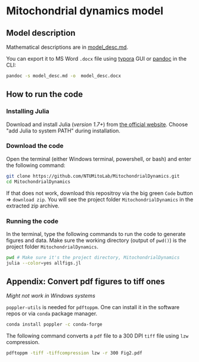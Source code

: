# Mitochondrial dynamics model

## Model description

Mathematical descriptions are in [model_desc.md](model_desc.md).

You can export it to MS Word `.docx` file using [typora](https://typora.io) GUI or [pandoc](https://pandoc.org) in the CLI:


```bash
pandoc -s model_desc.md -o  model_desc.docx
```

## How to run the code

### Installing Julia

Download and install Julia (*version 1.7+*) from [the official website](https://julialang.org/downloads/). Choose "add Julia to system PATH" during installation.

### Download the code

Open the terminal (either Windows terminal, powershell, or bash) and enter the following command:

```bash
git clone https://github.com/NTUMitoLab/MitochondrialDynamics.git
cd MitochondrialDynamics
```

If that does not work, download this repositroy via the big green `Code` button => `download zip`. You will see the project folder `MitochondrialDynamics` in the extracted zip archive.

### Running the code

In the terminal, type the following commands to run the code to generate figures and data. Make sure the working directory (output of `pwd()`) is the project folder `MitochondrialDynamics`.

```bash
pwd # Make sure it's the project directory, MitochondrialDynamics
julia --color=yes allfigs.jl
```


## Appendix: Convert pdf figures to tiff ones

*Might not work in Windows systems*

`poppler-utils` is needed for `pdftoppm`. One can install it in the software repos or via `conda` package manager.

```bash
conda install poppler -c conda-forge
```

The following command converts a `pdf` file to a 300 DPI `tiff` file using `lzw` compression.

```bash
pdftoppm -tiff -tiffcompression lzw -r 300 Fig2.pdf
```
